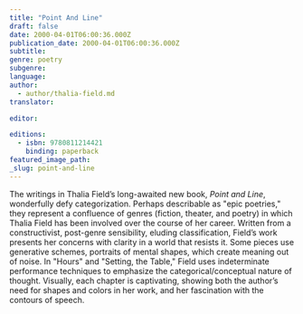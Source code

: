 ```yaml
---
title: "Point And Line"
draft: false
date: 2000-04-01T06:00:36.000Z
publication_date: 2000-04-01T06:00:36.000Z
subtitle:
genre: poetry
subgenre:
language:
author:
  - author/thalia-field.md
translator:

editor:

editions:
  - isbn: 9780811214421
    binding: paperback
featured_image_path:
_slug: point-and-line
---
```


The writings in Thalia Field’s long-awaited new book, _Point and Line_, wonderfully defy categorization. Perhaps describable as "epic poetries," they represent a confluence of genres (fiction, theater, and poetry) in which Thalia Field has been involved over the course of her career. Written from a constructivist, post-genre sensibility, eluding classification, Field’s work presents her concerns with clarity in a world that resists it. Some pieces use generative schemes, portraits of mental shapes, which create meaning out of noise. In "Hours" and "Setting, the Table," Field uses indeterminate performance techniques to emphasize the categorical/conceptual nature of thought. Visually, each chapter is captivating, showing both the author’s need for shapes and colors in her work, and her fascination with the contours of speech.

